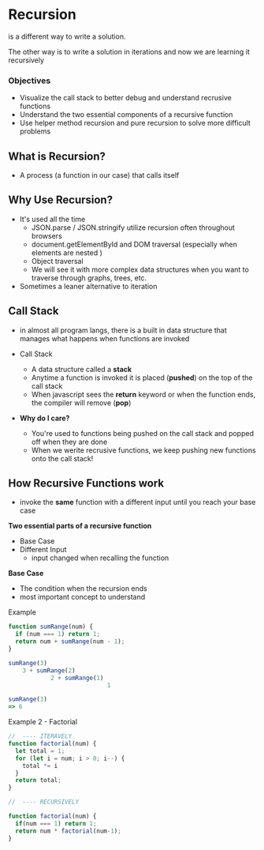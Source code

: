 # Recursion

is a different way to write a solution.

The other way is to write a solution in iterations and now we are learning it recursively 

### Objectives

- Visualize the call stack to better debug and understand recrusive functions
- Understand the two essential components of a recursive function 
- Use helper method recursion and pure recursion to solve more difficult problems 

## What is Recursion? 

- A process (a function in our case) that calls itself 

## Why Use Recursion?

- It's used all the time 
  - JSON.parse / JSON.stringify utilize recursion often throughout browsers
  - document.getElementById and DOM traversal (especially when elements are nested )
  - Object traversal 
  - We will see it with more complex data structures when you want to traverse through graphs, trees, etc.
- Sometimes a leaner alternative to iteration



## Call Stack 

- in almost all program langs, there is a built in data structure that manages what happens when functions are invoked 
- Call Stack
  - A data structure called a **stack**
  - Anytime a function is invoked it is placed (**pushed**) on the top of the call stack
  - When javascript sees the **return** keyword or when the function ends, the compiler will remove (**pop**)

- **Why do I care?**
  - You're used to functions being pushed on the call stack and popped off when they are done
  - When we werite recrusive functions, we keep pushing new functions onto the call stack! 



## How Recursive Functions work

- invoke the **same** function with a different input until you reach your base case 

**Two essential parts of a recursive function**

- Base Case
- Different Input
  - input changed when recalling the function 

**Base Case** 

- The condition when the recursion ends
- most important concept to understand 



Example 

```js
function sumRange(num) {
  if (num === 1) return 1;
  return num + sumRange(num - 1);
}

sumRange(3)
	3 + sumRange(2)
			2 + sumRange(1)
							1

sumRange(3) 
=> 6
```





Example 2 - Factorial 

```js
//  ---- ITERAVELY 
function factorial(num) {
  let total = 1;
  for (let i = num; i > 0; i--) {
    total *= i
  }
  return total;
}

//  ---- RECURSIVELY

function factorial(num) {
  if(num === 1) return 1;
  return num * factorial(num-1);
}
```

